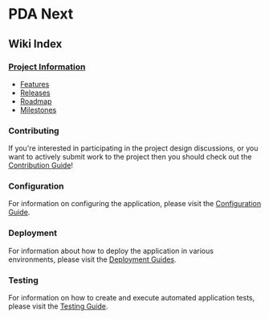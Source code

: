 # PDA Next

## Wiki Index

### [Project Information](./project)

- [Features](./project/features.md)
- [Releases](./project/releases.md)
- [Roadmap](./project/roadmap.md)
- [Milestones](./project/milestones.md)

### Contributing

If you're interested in participating in the project design discussions, or you want to actively submit work to the
project then you should check out the
[Contribution Guide](https://github.com/PowerDNS-Admin/PDA-Next/blob/main/.github/CONTRIBUTING.md)!

### Configuration

For information on configuring the application, please visit the [Configuration Guide](./configuration).

### Deployment

For information about how to deploy the application in various environments, please visit the
[Deployment Guides](./deployment).

### Testing

For information on how to create and execute automated application tests, please visit the [Testing Guide](./testing).
